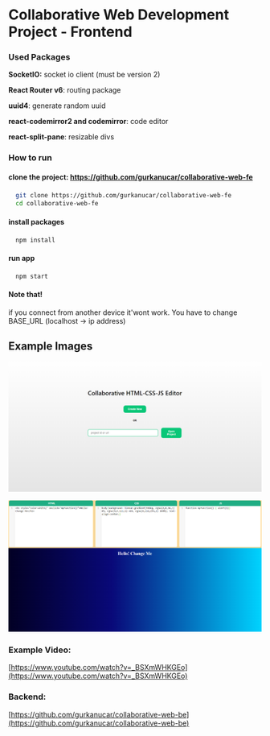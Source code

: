 # Collaborative Web Development Project - Frontend

### Used Packages

**SocketIO:** socket io client (must be version 2)

**React Router v6**: routing package

**uuid4**: generate random uuid

**react-codemirror2 and codemirror**: code editor

**react-split-pane**: resizable divs


### How to run

#### clone the project: https://github.com/gurkanucar/collaborative-web-fe

```bash
  git clone https://github.com/gurkanucar/collaborative-web-fe
  cd collaborative-web-fe
```

#### install packages

```bash
  npm install
```

#### run app

```bash
  npm start
```

#### Note that!
if you connect from another device it'wont work. You have to change BASE_URL (localhost -> ip address)


## Example Images

![example](./images/ex1.png)

![example](./images/ex2.png)

### Example Video:

[https://www.youtube.com/watch?v=_BSXmWHKGEo](https://www.youtube.com/watch?v=_BSXmWHKGEo)

### Backend:

[https://github.com/gurkanucar/collaborative-web-be](https://github.com/gurkanucar/collaborative-web-be)
